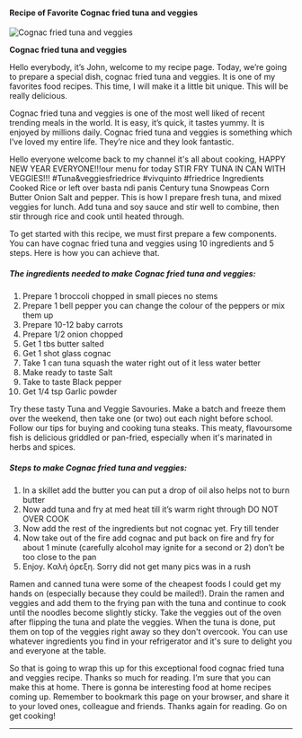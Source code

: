             

#### Recipe of Favorite Cognac fried tuna and veggies

![Cognac fried tuna and veggies](https://img-global.cpcdn.com/recipes/2a820797dda45bc6/751x532cq70/cognac-fried-tuna-and-veggies-recipe-main-photo.jpg)

**Cognac fried tuna and veggies**

Hello everybody, it’s John, welcome to my recipe page. Today, we’re going to prepare a special dish, cognac fried tuna and veggies. It is one of my favorites food recipes. This time, I will make it a little bit unique. This will be really delicious.

Cognac fried tuna and veggies is one of the most well liked of recent trending meals in the world. It is easy, it’s quick, it tastes yummy. It is enjoyed by millions daily. Cognac fried tuna and veggies is something which I’ve loved my entire life. They’re nice and they look fantastic.

Hello everyone welcome back to my channel it's all about cooking, HAPPY NEW YEAR EVERYONE!!!our menu for today STIR FRY TUNA IN CAN WITH VEGGIES!!! #Tuna&veggiesfriedrice #vivquinto #friedrice Ingredients Cooked Rice or left over basta ndi panis Century tuna Snowpeas Corn Butter Onion Salt and pepper. This is how I prepare fresh tuna, and mixed veggies for lunch. Add tuna and soy sauce and stir well to combine, then stir through rice and cook until heated through.

To get started with this recipe, we must first prepare a few components. You can have cognac fried tuna and veggies using 10 ingredients and 5 steps. Here is how you can achieve that.

##### The ingredients needed to make Cognac fried tuna and veggies:

1.  Prepare 1 broccoli chopped in small pieces no stems
2.  Prepare 1 bell pepper you can change the colour of the peppers or mix them up
3.  Prepare 10-12 baby carrots
4.  Prepare 1/2 onion chopped
5.  Get 1 tbs butter salted
6.  Get 1 shot glass cognac
7.  Take 1 can tuna squash the water right out of it less water better
8.  Make ready to taste Salt
9.  Take to taste Black pepper
10.  Get 1/4 tsp Garlic powder

Try these tasty Tuna and Veggie Savouries. Make a batch and freeze them over the weekend, then take one (or two) out each night before school. Follow our tips for buying and cooking tuna steaks. This meaty, flavoursome fish is delicious griddled or pan-fried, especially when it's marinated in herbs and spices.

##### Steps to make Cognac fried tuna and veggies:

1.  In a skillet add the butter you can put a drop of oil also helps not to burn butter
2.  Now add tuna and fry at med heat till it’s warm right through DO NOT OVER COOK
3.  Now add the rest of the ingredients but not cognac yet. Fry till tender
4.  Now take out of the fire add cognac and put back on fire and fry for about 1 minute (carefully alcohol may ignite for a second or 2) don’t be too close to the pan
5.  Enjoy. Kαλή όρεξη. Sorry did not get many pics was in a rush

Ramen and canned tuna were some of the cheapest foods I could get my hands on (especially because they could be mailed!). Drain the ramen and veggies and add them to the frying pan with the tuna and continue to cook until the noodles become slightly sticky. Take the veggies out of the oven after flipping the tuna and plate the veggies. When the tuna is done, put them on top of the veggies right away so they don't overcook. You can use whatever ingredients you find in your refrigerator and it's sure to delight you and everyone at the table.

So that is going to wrap this up for this exceptional food cognac fried tuna and veggies recipe. Thanks so much for reading. I’m sure that you can make this at home. There is gonna be interesting food at home recipes coming up. Remember to bookmark this page on your browser, and share it to your loved ones, colleague and friends. Thanks again for reading. Go on get cooking!

* * *